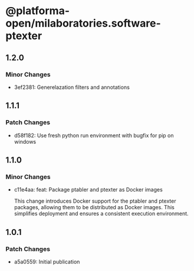# @platforma-open/milaboratories.software-ptexter

## 1.2.0

### Minor Changes

- 3ef2381: Generelazation filters and annotations

## 1.1.1

### Patch Changes

- d58f182: Use fresh python run environment with bugfix for pip on windows

## 1.1.0

### Minor Changes

- c11e4aa: feat: Package ptabler and ptexter as Docker images

  This change introduces Docker support for the ptabler and ptexter packages, allowing them to be distributed as Docker images. This simplifies deployment and ensures a consistent execution environment.

## 1.0.1

### Patch Changes

- a5a0559: Initial publication
